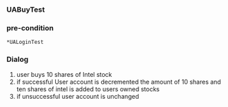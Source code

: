 ### UABuyTest

###  pre-condition
	*UALoginTest

### Dialog

1. user buys 10 shares of Intel stock
2. if successful User account is decremented the amount of 10 shares and ten shares of    intel is added to users owned stocks
3. if unsuccessful user account is unchanged